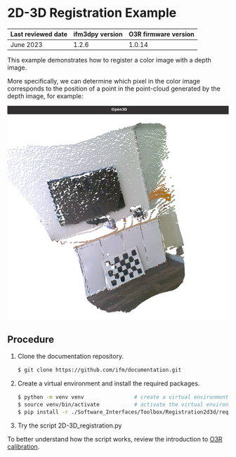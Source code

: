 # 2D-3D Registration Example

| Last reviewed date | ifm3dpy version | O3R firmware version |
| ------------------ | --------------- | -------------------- |
| June 2023          | 1.2.6           | 1.0.14               |

This example demonstrates how to register a color image with a depth image.

More specifically, we can determine which pixel in the color image corresponds to the position of a point in the point-cloud generated by the depth image, for example:

![](img/example.png)

## Procedure

1. Clone the documentation repository.
   ```sh
   $ git clone https://github.com/ifm/documentation.git
   ```
2. Create a virtual environment and install the required packages.
   ```sh
   $ python -m venv venv                # create a virtual environment
   $ source venv/bin/activate           # activate the virtual environment
   $ pip install -r ./Software_Interfaces/Toolbox/Registration2d3d/requirements.txt  # install the required python packages
   ```
4. Try the script 2D-3D_registration.py

To better understand how the script works, review the introduction to [O3R calibration](/documentations/CalibrationRoutines/IntroToCalibrations/README.md).

<!-- 
TODOOOO: add example output

## Example output

This is will be available soon under the jupyter notebook: 2D-3D_registration.ipynb -->

